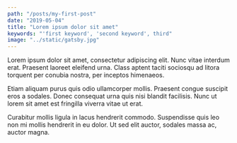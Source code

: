 ```yaml
---
path: "/posts/my-first-post"
date: "2019-05-04"
title: "Lorem ipsum dolor sit amet"
keywords: "'first keyword', 'second keyword', third"
image: "../static/gatsby.jpg"
---
```


Lorem ipsum dolor sit amet, consectetur adipiscing elit. Nunc vitae interdum erat. Praesent laoreet eleifend urna. Class aptent taciti sociosqu ad litora torquent per conubia nostra, per inceptos himenaeos.

Etiam aliquam purus quis odio ullamcorper mollis. Praesent congue suscipit eros a sodales. Donec consequat urna quis nisi blandit facilisis. Nunc ut lorem sit amet est fringilla viverra vitae ut erat.

Curabitur mollis ligula in lacus hendrerit commodo. Suspendisse quis leo non mi mollis hendrerit in eu dolor. Ut sed elit auctor, sodales massa ac, auctor magna.
